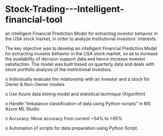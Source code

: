 # Stock-Trading---Intelligent-financial-tool
an intelligent Financial Prediction Model for extracting investor behavior in the USA stock market, in order to analyze institutional investors’ interests.

The key objective was to develop an intelligent Financial Prediction Model for extracting investor behavior in the USA stock market, so as to increase the availability of decision support data and hence increase investor satisfaction. The model was built based on quarterly data and deals with stock portfolio analysis of the institutional investors.

o Individually evaluate the relationship with an investor and a stock for Owner & Non-Owner models

o Use Azure data mining model and statistical technique (Algorithm)

o Handle “imbalance classification of data using Python-scripts” in MS Azure ML Studio

o Accuracy: Move accuracy from current ~54% to >65%

o Automation of scripts for data preparation using Python Script.
